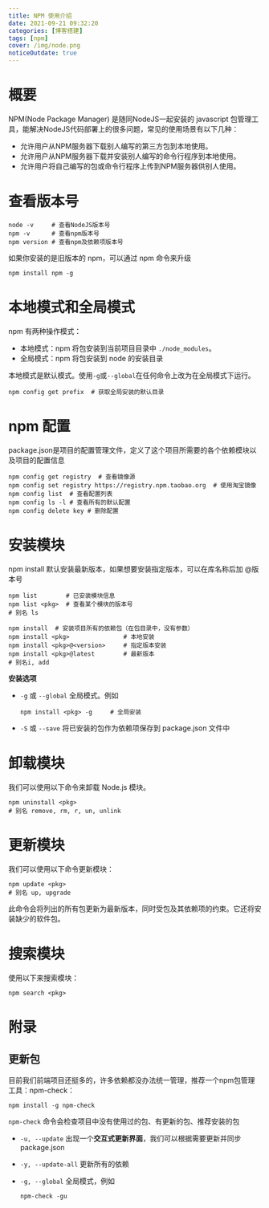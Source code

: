 ```yaml
---
title: NPM 使用介绍
date: 2021-09-21 09:32:20
categories: [博客搭建]
tags: [npm]
cover: /img/node.png
noticeOutdate: true
---
```


# 概要

NPM(Node Package Manager) 是随同NodeJS一起安装的 javascript 包管理工具，能解决NodeJS代码部署上的很多问题，常见的使用场景有以下几种：

- 允许用户从NPM服务器下载别人编写的第三方包到本地使用。
- 允许用户从NPM服务器下载并安装别人编写的命令行程序到本地使用。
- 允许用户将自己编写的包或命令行程序上传到NPM服务器供别人使用。

<!-- more -->

# 查看版本号

```shell
node -v     # 查看NodeJS版本号
npm -v      # 查看npm版本号
npm version # 查看npm及依赖项版本号
```

如果你安装的是旧版本的 npm，可以通过 npm 命令来升级

```shell
npm install npm -g  
```

# 本地模式和全局模式

npm 有两种操作模式：

- 本地模式：npm 将包安装到当前项目目录中 `./node_modules`。
- 全局模式：npm 将包安装到 node 的安装目录

本地模式是默认模式。使用`-g`或`--global`在任何命令上改为在全局模式下运行。

```shell
npm config get prefix  # 获取全局安装的默认目录
```

# npm 配置

package.json是项目的配置管理文件，定义了这个项目所需要的各个依赖模块以及项目的配置信息

```shell
npm config get registry  # 查看镜像源
npm config set registry https://registry.npm.taobao.org  # 使用淘宝镜像
npm config list  # 查看配置列表
npm config ls -l # 查看所有的默认配置
npm config delete key # 删除配置
```

# 安装模块

npm install 默认安装最新版本，如果想要安装指定版本，可以在库名称后加 @版本号

```shell
npm list        # 已安装模块信息             
npm list <pkg>  # 查看某个模块的版本号
# 别名 ls

npm install  # 安装项目所有的依赖包（在包目录中，没有参数）
npm install <pkg>               # 本地安装
npm install <pkg>@<version>     # 指定版本安装
npm install <pkg>@latest        # 最新版本
# 别名i, add
```

**安装选项**

- `-g` 或 `--global` 全局模式。例如

  ```shell
  npm install <pkg> -g     # 全局安装
  ```

- `-S` 或 `--save`  将已安装的包作为依赖项保存到 package.json 文件中

# 卸载模块

我们可以使用以下命令来卸载 Node.js 模块。

```shell
npm uninstall <pkg>
# 别名 remove, rm, r, un, unlink
```

# 更新模块

我们可以使用以下命令更新模块：

```shell
npm update <pkg>
# 别名 up, upgrade
```

此命令会将列出的所有包更新为最新版本，同时受包及其依赖项的约束。它还将安装缺少的软件包。

# 搜索模块

使用以下来搜索模块：

```shell
npm search <pkg>
```

# 附录

## 更新包

目前我们前端项目还挺多的，许多依赖都没办法统一管理，推荐一个npm包管理工具：npm-check：

```shell
npm install -g npm-check
```

`npm-check` 命令会检查项目中没有使用过的包、有更新的包、推荐安装的包

- `-u, --update` 出现一个**交互式更新界面**，我们可以根据需要更新并同步package.json
- `-y, --update-all` 更新所有的依赖
- `-g, --global` 全局模式，例如

  ```shell
  npm-check -gu
  ```

  
